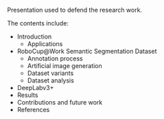 Presentation used to defend the research work.

The contents include:
* Introduction
    * Applications
* RoboCup@Work Semantic Segmentation Dataset
    * Annotation process
    * Artificial image generation
    * Dataset variants
    * Dataset analysis
* DeepLabv3+
* Results
* Contributions and future work
* References